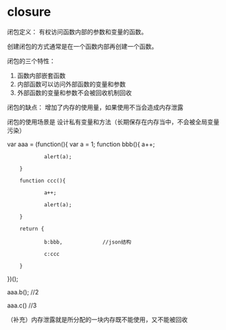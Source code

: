 # closure

闭包定义： 有权访问函数内部的参数和变量的函数。

创建闭包的方式通常是在一个函数内部再创建一个函数。

闭包的三个特性：

1. 函数内部嵌套函数
2. 内部函数可以访问外部函数的变量和参数
3. 外部函数的变量和参数不会被回收机制回收

闭包的缺点： 增加了内存的使用量，如果使用不当会造成内存泄露

闭包的使用场景是 设计私有变量和方法（长期保存在内存当中，不会被全局变量污染）

var aaa = (function(){
        var a = 1;
        function bbb(){
                a++;
                
                alert(a);
                
        }
        
        function ccc(){
        
                a++;
                
                alert(a);
                
        }
        
        return {
        
                b:bbb,             //json结构
                
                c:ccc
                
        }
})();

aaa.b();     //2

aaa.c()      //3


（补充）内存泄露就是所分配的一块内存既不能使用，又不能被回收
